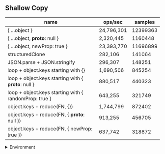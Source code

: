 ## Shallow Copy

|name|ops/sec|samples|
|-|-|-|
|{ ...object }|24,796,301|12399363|
|{ ...object, __proto__: null }|2,320,445|1160448|
|{ ...object, newProp: true }|23,393,770|11696899|
|structuredClone|282,106|141064|
|JSON.parse + JSON.stringify|296,307|148251|
|loop + object.keys starting with {}|1,690,506|845254|
|loop + object.keys starting with { __proto__: null }|880,517|440323|
|loop + object.keys starting with { randomProp: true }|643,255|321749|
|object.keys + reduce(FN, {})|1,744,799|872402|
|object.keys + reduce(FN, { __proto__: null })|913,255|456705|
|object.keys + reduce(FN, { newProp: true })|637,742|318872|


<details>
<summary>Environment</summary>

* __Machine:__ linux x64 | 4 vCPUs | 7.6GB Mem
* __Run:__ Thu Sep 04 2025 19:08:12 GMT+0000 (Coordinated Universal Time)
* __Node:__ `v24.6.0`
</details>

<!--
{"environment":{"platform":"linux","arch":"x64","cpus":4,"totalMemory":7.597843170166016},"benchmarks":[{"name":"{ ...object }","samples":12399363,"opsSec":24796301.665586155},{"name":"{ ...object, __proto__: null }","samples":1160448,"opsSec":2320445.694308562},{"name":"{ ...object, newProp: true }","samples":11696899,"opsSec":23393770.53571339},{"name":"structuredClone","samples":141064,"opsSec":282106.3370543776},{"name":"JSON.parse + JSON.stringify","samples":148251,"opsSec":296307.9899731012},{"name":"loop + object.keys starting with {}","samples":845254,"opsSec":1690506.306112681},{"name":"loop + object.keys starting with { __proto__: null }","samples":440323,"opsSec":880517.7613932308},{"name":"loop + object.keys starting with { randomProp: true }","samples":321749,"opsSec":643255.3203518015},{"name":"object.keys + reduce(FN, {})","samples":872402,"opsSec":1744799.5647195063},{"name":"object.keys + reduce(FN, { __proto__: null })","samples":456705,"opsSec":913255.7383202174},{"name":"object.keys + reduce(FN, { newProp: true })","samples":318872,"opsSec":637742.600792734}]}-->
